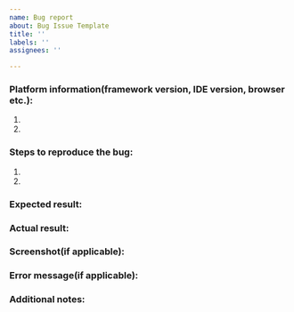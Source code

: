 ```yaml
---
name: Bug report
about: Bug Issue Template
title: ''
labels: ''
assignees: ''

---
```


### Platform information(framework version, IDE version, browser etc.):
1.
2.

### Steps to reproduce the bug:
1.
2.

### Expected result:

### Actual result:

### Screenshot(if applicable):

### Error message(if applicable):

### Additional notes:
